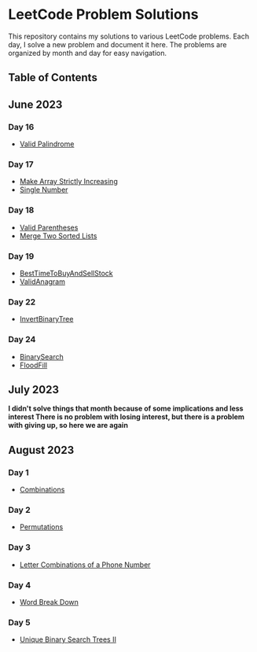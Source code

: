 # LeetCode Problem Solutions

This repository contains my solutions to various LeetCode problems. Each day, I solve a new problem and document it here. The problems are organized by month and day for easy navigation.

## Table of Contents
## June 2023

### Day 16
- [Valid Palindrome](src/Jun/Day16/ValidPalindrome.java)


### Day 17
- [Make Array Strictly Increasing](src/Jun/Day17/MakeArrayStrictlyIncreasing.java)
- [Single Number](src/Jun/Day17/SingleNumber.java)
### Day 18
- [Valid Parentheses](src/Jun/Day18/ValidParentheses.java)
- [Merge Two Sorted Lists](src/Jun/Day18/MergeTwoSortedLists.java)
### Day 19
- [BestTimeToBuyAndSellStock](src/Jun/Day19/BestTimeToBuyAndSellStock.java)
- [ValidAnagram](src/Jun/Day19/ValidAnagram.java)
### Day 22
- [InvertBinaryTree](src/Jun/Day22/InvertBinaryTree.java)

### Day 24
- [BinarySearch](src/Jun/Day24/BinarySearch.java)
- [FloodFill](src/Jun/Day24/FloodFill.java)

## July 2023

**I didn't solve things that month because of some implications and less interest
There is no problem with losing interest, but there is a problem with giving up, so here we are again**

## August 2023
### Day 1
- [Combinations](src/Aug/Day1/Combinations.java)
### Day 2 
- [Permutations](src/Aug/Day2/Permutations.java)
### Day 3
- [Letter Combinations of a Phone Number](src/Aug/Day3/LetterCombinationsOfaPhoneNumber.java)
### Day 4
- [Word Break Down](src/Aug/Day4/WordBreakDown.java)
### Day 5
- [Unique Binary Search Trees II](src/Aug/Day5/UniqueBinarySearchTreesII.java)
